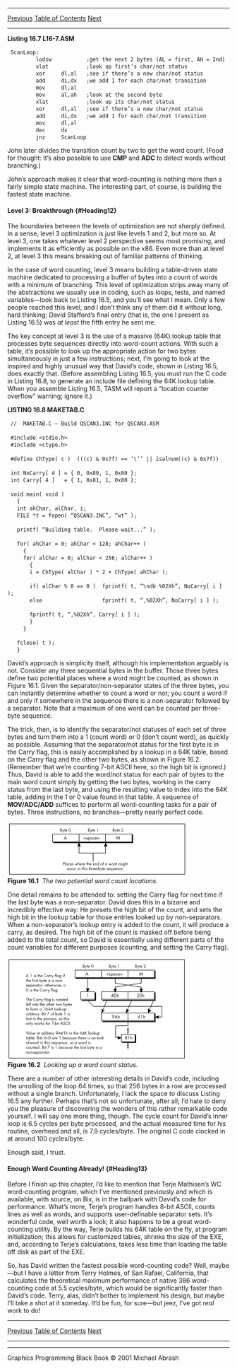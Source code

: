   ------------------------ --------------------------------- --------------------
  [Previous](16-07.html)   [Table of Contents](index.html)   [Next](17-01.html)
  ------------------------ --------------------------------- --------------------

**Listing 16.7 L16-7.ASM**

     ScanLoop:
             lodsw           ;get the next 2 bytes (AL = first, AH = 2nd)
             xlat            ;look up first’s char/not status
             xor     dl,al   ;see if there’s a new char/not status
             add     di,dx   ;we add 1 for each char/not transition
             mov     dl,al
             mov     al,ah   ;look at the second byte
             xlat            ;look up its char/not status
             xor     dl,al   ;see if there’s a new char/not status
             add     di,dx   ;we add 1 for each char/not transition
             mov     dl,al
             dec     dx
             jnz     ScanLoop
     

John later divides the transition count by two to get the word count.
(Food for thought: It’s also possible to use **CMP** and **ADC** to
detect words without branching.)

John’s approach makes it clear that word-counting is nothing more than a
fairly simple state machine. The interesting part, of course, is
building the fastest state machine.

#### Level 3: Breakthrough {#Heading12}

The boundaries between the levels of optimization are not sharply
defined. In a sense, level 3 optimization is just like levels 1 and 2,
but more so. At level 3, one takes whatever level 2 perspective seems
most promising, and implements it as efficiently as possible on the x86.
Even more than at level 2, at level 3 this means breaking out of
familiar patterns of thinking.

In the case of word counting, level 3 means building a table-driven
state machine dedicated to processing a buffer of bytes into a count of
words with a minimum of branching. This level of optimization strips
away many of the abstractions we usually use in coding, such as loops,
tests, and named variables—look back to Listing 16.5, and you’ll see
what I mean. Only a few people reached this level, and I don’t think any
of them did it without long, hard thinking; David Stafford’s final entry
(that is, the one I present as Listing 16.5) was *at least* the fifth
entry he sent me.

The key concept at level 3 is the use of a massive (64K) lookup table
that processes byte sequences directly into word-count actions. With
such a table, it’s possible to look up the appropriate action for two
bytes simultaneously in just a few instructions; next, I’m going to look
at the inspired and highly unusual way that David’s code, shown in
Listing 16.5, does exactly that. (Before assembling Listing 16.5, you
must run the C code in Listing 16.8, to generate an include file
defining the 64K lookup table. When you assemble Listing 16.5, TASM will
report a “location counter overflow” warning; ignore it.)

**LISTING 16.8 MAKETAB.C**

     //  MAKETAB.C — Build QSCAN3.INC for QSCAN3.ASM
      
     #include <stdio.h>
     #include <ctype.h>
      
     #define ChType( c )  (((c) & 0x7f) == ‘\’’ || isalnum((c) & 0x7f))
      
     int NoCarry[ 4 ] = { 0, 0x80, 1, 0x80 };
     int Carry[ 4 ]   = { 1, 0x81, 1, 0x80 };
      
     void main( void )
       {
       int ahChar, alChar, i;
       FILE *t = fopen( “QSCAN3.INC”, “wt” );
      
       printf( “Building table.  Please wait...” );
      
       for( ahChar = 0; ahChar < 128; ahChar++ )
         {
         for( alChar = 0; alChar < 256; alChar++ )
           {
           i = ChType( alChar ) * 2 + ChType( ahChar );
      
           if( alChar % 8 == 0 )  fprintf( t, “\ndb %02Xh”, NoCarry[ i ] );
           else                   fprintf( t, “,%02Xh”, NoCarry[ i ] );
      
           fprintf( t, “,%02Xh”, Carry[ i ] );
           }
         }
      
       fclose( t );
       }
     

David’s approach is simplicity itself, although his implementation
arguably is not. Consider any three sequential bytes in the buffer.
Those three bytes define two potential places where a word might be
counted, as shown in Figure 16.1. Given the separator/non-separator
states of the three bytes, you can instantly determine whether to count
a word or not; you count a word if and only if somewhere in the sequence
there is a non-separator followed by a separator. Note that a maximum of
one word can be counted per three-byte sequence.

The trick, then, is to identify the separator/not statuses of each set
of three bytes and turn them into a 1 (count word) or 0 (don’t count
word), as quickly as possible. Assuming that the separator/not status
for the first byte is in the Carry flag, this is easily accomplished by
a lookup in a 64K table, based on the Carry flag and the other two
bytes, as shown in Figure 16.2. (Remember that we’re counting 7-bit
ASCII here, so the high bit is ignored.) Thus, David is able to add the
word/not status for each pair of bytes to the main word count simply by
getting the two bytes, working in the carry status from the last byte,
and using the resulting value to index into the 64K table, adding in the
1 or 0 value found in that table. A sequence of **MOV/ADC/ADD** suffices
to perform all word-counting tasks for a pair of bytes. Three
instructions, no branches—pretty nearly perfect code.

![](images/16-01.jpg)\
 **Figure 16.1**  *The two potential word count locations.*

One detail remains to be attended to: setting the Carry flag for next
time if the last byte was a non-separator. David does this in a bizarre
and incredibly effective way: He presets the high bit of the count, and
sets the high bit in the lookup table for those entries looked up by
non-separators. When a non-separator’s lookup entry is added to the
count, it will produce a carry, as desired. The high bit of the count is
masked off before being added to the total count, so David is
essentially using different parts of the count variables for different
purposes (counting, and setting the Carry flag).

![](images/16-02.jpg)\
 **Figure 16.2**  *Looking up a word count status.*

There are a number of other interesting details in David’s code,
including the unrolling of the loop 64 times, so that 256 bytes in a row
are processed without a single branch. Unfortunately, I lack the space
to discuss Listing 16.5 any further. Perhaps that’s not so unfortunate,
after all; I’d hate to deny you the pleasure of discovering the wonders
of this rather remarkable code yourself. I will say one more thing,
though. The cycle count for David’s inner loop is 6.5 cycles per byte
processed, and the actual measured time for his routine, overhead and
all, is 7.9 cycles/byte. The original C code clocked in at around 100
cycles/byte.

Enough said, I trust.

#### Enough Word Counting Already! {#Heading13}

Before I finish up this chapter, I’d like to mention that Terje
Mathisen’s WC word-counting program, which I’ve mentioned previously and
which is available, with source, on Bix, is in the ballpark with David’s
code for performance. What’s more, Terje’s program handles 8-bit ASCII,
counts lines as well as words, and supports user-definable separator
sets. It’s wonderful code, well worth a look; it also happens to be a
great word-counting utility. By the way, Terje builds his 64K table on
the fly, at program initialization; this allows for customized tables,
shrinks the size of the EXE, and, according to Terje’s calculations,
takes less time than loading the table off disk as part of the EXE.

So, has David written the fastest possible word-counting code? Well,
maybe—but I have a letter from Terry Holmes, of San Rafael, California,
that calculates the theoretical maximum performance of native 386
word-counting code at 5.5 cycles/byte, which would be significantly
faster than David’s code. Terry, alas, didn’t bother to implement his
design, but maybe I’ll take a shot at it someday. It’d be fun, for
sure—but jeez, I’ve got *real* work to do!

  ------------------------ --------------------------------- --------------------
  [Previous](16-07.html)   [Table of Contents](index.html)   [Next](17-01.html)
  ------------------------ --------------------------------- --------------------

* * * * *

Graphics Programming Black Book © 2001 Michael Abrash
